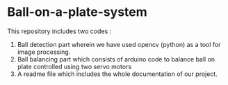 # Ball-on-a-plate-system
This repository includes two codes  : 
1. Ball detection part wherein we have used opencv (python) as a tool for image processing.     
2. Ball balancing part which consists of arduino code to balance ball on plate controlled using two servo motors 
3. A readme file which includes the whole documentation of our project.
